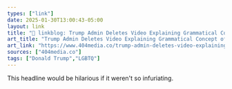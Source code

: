```yaml
---
types: ["link"]
date: 2025-01-30T13:00:43-05:00
layout: link
title: "🔗 linkblog: Trump Admin Deletes Video Explaining Grammatical Concept of Pronouns in War Against DEI'"
art_title: "Trump Admin Deletes Video Explaining Grammatical Concept of Pronouns in War Against DEI"
art_link: "https://www.404media.co/trump-admin-deletes-video-explaining-grammatical-concept-of-pronouns-in-war-against-dei/"
sources: ["404media.co"]
tags: ["Donald Trump","LGBTQ"]
---
```

This headline would be hilarious if it weren't so infuriating.
